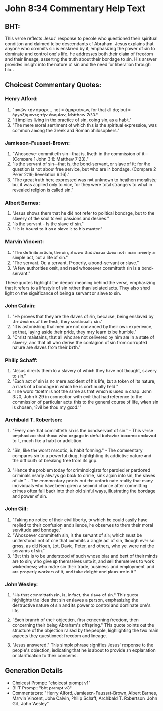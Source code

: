 # John 8:34 Commentary Help Text

## BHT:
This verse reflects Jesus' response to people who questioned their spiritual condition and claimed to be descendants of Abraham. Jesus explains that anyone who commits sin is enslaved by it, emphasizing the power of sin to dominate and control one's life. He addresses both their claim of freedom and their lineage, asserting the truth about their bondage to sin. His answer provides insight into the nature of sin and the need for liberation through him.

## Choicest Commentary Quotes:
### Henry Alford:
1. "ποιῶν τὴν ἁμαρτ ., not = ἁμαρτάνων, for that all do; but = ἐργαζόμενος τὴν ἀνομίαν, Matthew 7:23." 
2. "It implies living in the practice of sin, doing sin, as a habit."
3. "The mere moral sentiment of which this is the spiritual expression, was common among the Greek and Roman philosophers."

### Jamieson-Fausset-Brown:
1. "Whosoever committeth sin—that is, liveth in the commission of it—(Compare 1 John 3:8; Matthew 7:23)." 
2. "is the servant of sin—that is, the bond-servant, or slave of it; for the question is not about free service, but who are in bondage. (Compare 2 Peter 2:19; Revelation 6:16)." 
3. "The great truth here expressed was not unknown to heathen moralists; but it was applied only to vice, for they were total strangers to what in revealed religion is called sin."

### Albert Barnes:
1. "Jesus shows them that he did not refer to political bondage, but to the slavery of the soul to evil passions and desires."
2. "Is the servant - Is the slave of sin."
3. "He is bound to it as a slave is to his master."

### Marvin Vincent:
1. "The definite article, the sin, shows that Jesus does not mean merely a simple act, but a life of sin."
2. "The servant. Or, a servant. Properly, a bond-servant or slave."
3. "A few authorities omit, and read whosoever committeth sin is a bond-servant."

These quotes highlight the deeper meaning behind the verse, emphasizing that it refers to a lifestyle of sin rather than isolated acts. They also shed light on the significance of being a servant or slave to sin.

### John Calvin:
1. "He proves that they are the slaves of sin, because, being enslaved by the desires of the flesh, they continually sin."
2. "It is astonishing that men are not convinced by their own experience, so that, laying aside their pride, they may learn to be humble."
3. "Christ maintains, that all who are not delivered by him are in a state of slavery, and that all who derive the contagion of sin from corrupted nature are slaves from their birth."

### Philip Schaff:
1. "Jesus directs them to a slavery of which they have not thought, slavery to sin."
2. "Each act of sin is no mere accident of his life, but a token of its nature, a mark of a bondage in which he is continually held."
3. "The word ‘doeth’ is not the same as that which is used in chap. John 3:20, John 5:29 in connection with evil: that had reference to the commission of particular acts, this to the general course of life, when sin is chosen, ‘Evil be thou my good.’"

### Archibald T. Robertson:
1. "Every one that committeth sin is the bondservant of sin." - This verse emphasizes that those who engage in sinful behavior become enslaved to it, much like a habit or addiction. 

2. "Sin, like the worst narcotic, is habit forming." - The commentary compares sin to a powerful drug, highlighting its addictive nature and the difficulty of breaking free from its grip. 

3. "Hence the problem today for criminologists for paroled or pardoned criminals nearly always go back to crime, sink again into sin, the slaves of sin." - The commentary points out the unfortunate reality that many individuals who have been given a second chance after committing crimes often fall back into their old sinful ways, illustrating the bondage and power of sin.

### John Gill:
1. "Taking no notice of their civil liberty, to which he could easily have replied to their confusion and silence, he observes to them their moral servitude and bondage."
2. "Whosoever committeth sin, is the servant of sin; which must be understood, not of one that commits a single act of sin, though ever so gross, as did Noah, Lot, David, Peter, and others, who yet were not the servants of sin."
3. "But this is to be understood of such whose bias and bent of their minds are to sin; who give up themselves unto it, and sell themselves to work wickedness; who make sin their trade, business, and employment, and are properly workers of it, and take delight and pleasure in it."

### John Wesley:
1. "He that committeth sin, is, in fact, the slave of sin." This quote highlights the idea that sin enslaves a person, emphasizing the destructive nature of sin and its power to control and dominate one's life.

2. "Each branch of their objection, first concerning freedom, then concerning their being Abraham's offspring." This quote points out the structure of the objection raised by the people, highlighting the two main aspects they questioned: freedom and lineage.

3. "Jesus answered." This simple phrase signifies Jesus' response to the people's objection, indicating that he is about to provide an explanation or clarification to their concerns.


## Generation Details
- Choicest Prompt: "choicest prompt v1"
- BHT Prompt: "bht prompt v3"
- Commentators: "Henry Alford, Jamieson-Fausset-Brown, Albert Barnes, Marvin Vincent, John Calvin, Philip Schaff, Archibald T. Robertson, John Gill, John Wesley"
